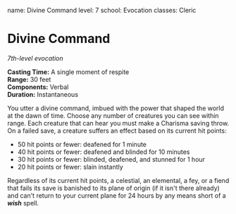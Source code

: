 name: Divine Command
level: 7
school: Evocation
classes: Cleric

# Divine Command 
_7th-level evocation_ 

**Casting Time:** A single moment of respite    
**Range:** 30 feet    
**Components:** Verbal    
**Duration:** Instantaneous 

You utter a divine command, imbued with the power that shaped the world at the dawn of time. Choose any number of creatures you can see within range. Each creature that can hear you must make a Charisma saving throw. On a failed save, a creature suffers an effect based on its current hit points:

* 50 hit points or fewer: deafened for 1 minute
* 40 hit points or fewer: deafened and blinded for 10 minutes
* 30 hit points or fewer: blinded, deafened, and stunned for 1 hour
* 20 hit points or fewer: slain instantly 

Regardless of its current hit points, a celestial, an elemental, a fey, or a fiend that fails its save is banished to its plane of origin (if it isn't there already) and can't return to your current plane for 24 hours by any means short of a **_wish_** spell. 
